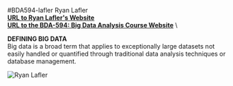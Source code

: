 #BDA594-lafler
Ryan Lafler \
**[URL to Ryan Lafler's Website](https://www.statdimension.com)** \
**[URL to the BDA-594: Big Data Analysis Course Website](http://map.sdsu.edu/bigdata)** \


**DEFINING BIG DATA**\
Big data is a broad term that applies to exceptionally large datasets not easily handled or quantified through traditional data analysis techniques or database management.

![Ryan Lafler](lafler.jpg)
